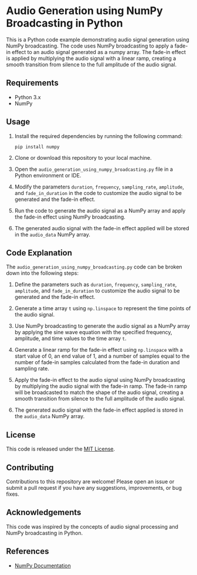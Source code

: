 # Audio Generation using NumPy Broadcasting in Python

This is a Python code example demonstrating audio signal generation using NumPy broadcasting. The code uses NumPy broadcasting to apply a fade-in effect to an audio signal generated as a numpy array. The fade-in effect is applied by multiplying the audio signal with a linear ramp, creating a smooth transition from silence to the full amplitude of the audio signal.

## Requirements

- Python 3.x
- NumPy

## Usage

1. Install the required dependencies by running the following command:
    ```
    pip install numpy
    ```

2. Clone or download this repository to your local machine.

3. Open the `audio_generation_using_numpy_broadcasting.py` file in a Python environment or IDE.

4. Modify the parameters `duration`, `frequency`, `sampling_rate`, `amplitude`, and `fade_in_duration` in the code to customize the audio signal to be generated and the fade-in effect.

5. Run the code to generate the audio signal as a NumPy array and apply the fade-in effect using NumPy broadcasting.

6. The generated audio signal with the fade-in effect applied will be stored in the `audio_data` NumPy array.

## Code Explanation

The `audio_generation_using_numpy_broadcasting.py` code can be broken down into the following steps:

1. Define the parameters such as `duration`, `frequency`, `sampling_rate`, `amplitude`, and `fade_in_duration` to customize the audio signal to be generated and the fade-in effect.

2. Generate a time array `t` using `np.linspace` to represent the time points of the audio signal.

3. Use NumPy broadcasting to generate the audio signal as a NumPy array by applying the sine wave equation with the specified frequency, amplitude, and time values to the time array `t`.

4. Generate a linear ramp for the fade-in effect using `np.linspace` with a start value of 0, an end value of 1, and a number of samples equal to the number of fade-in samples calculated from the fade-in duration and sampling rate.

5. Apply the fade-in effect to the audio signal using NumPy broadcasting by multiplying the audio signal with the fade-in ramp. The fade-in ramp will be broadcasted to match the shape of the audio signal, creating a smooth transition from silence to the full amplitude of the audio signal.

6. The generated audio signal with the fade-in effect applied is stored in the `audio_data` NumPy array.

## License

This code is released under the [MIT License](LICENSE).

## Contributing

Contributions to this repository are welcome! Please open an issue or submit a pull request if you have any suggestions, improvements, or bug fixes.

## Acknowledgements

This code was inspired by the concepts of audio signal processing and NumPy broadcasting in Python.

## References

- [NumPy Documentation](https://numpy.org/doc/stable/)
